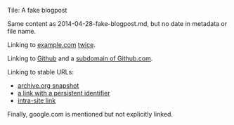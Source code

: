 Tile: A fake blogpost

Same content as 2014-04-28-fake-blogpost.md, but no date in metadata or file name.

Linking to [example.com](example.com) [twice](example.com).

Linking to [Github](github.com) and a [subdomain of Github.com](https://github.com/pypa/pip).

Linking to stable URLs:

- [archive.org snapshot](https://web.archive.org/web/20000622042643/http://www.google.com/)
- [a link with a persistent identifier](https://doi.org/10.1080/32498327493.2014.358732798)
- [intra-site link]({filename}/blog/2012/2012-02-05-an-even-older-blogpost.md)

Finally, google.com is mentioned but not explicitly linked.